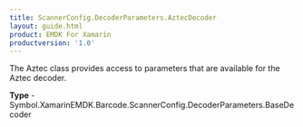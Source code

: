 ```yaml
---
title: ScannerConfig.DecoderParameters.AztecDecoder
layout: guide.html
product: EMDK For Xamarin
productversion: '1.0'
---
```

The Aztec class provides access to parameters that are available for the Aztec decoder.

**Type** - Symbol.XamarinEMDK.Barcode.ScannerConfig.DecoderParameters.BaseDecoder
















